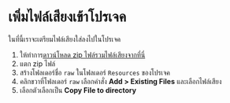 
# เพิ่มไฟล์เสียงเข้าโปรเจค 

ในที่นี้เราจะเตรียมไฟล์เสียงใส่ลงไปในโปรเจค


1. ให้ทำการ[ดาวน์โหลด zip ไฟล์รวมไฟล์เสียงจากที่นี่](https://github.com/teerasej/Xamarin.Android-handbook/files/6396430/sound_files.zip)
2. แตก zip ไฟล์
3. สร้างโฟลเดอร์ชื่อ `raw` ในโฟลเดอร์​ `Resources` ของโปรเจค
4. คลิกขวาที่โฟลเดอร์ `raw` เลือกคำสั่ง **Add > Existing Files** และเลือกไฟล์เสียง
5. เลือกตัวเลือกเป็น **Copy File to directory**
